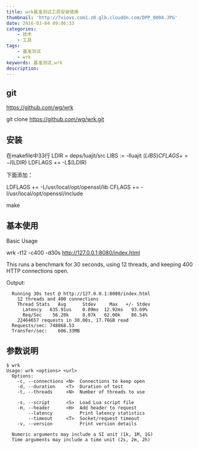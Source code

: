 ```yaml
---
title: wrk基准测试工具安装使用
thumbnail: 'http://7xiovs.com1.z0.glb.clouddn.com/DPP_0004.JPG'
date: 2016-03-04 09:06:33
categories:
	- 技术
	- 工具
tags:
	- 基准测试
	- wrk
keywords: 基准测试,wrk
description:
---
```





## git

https://github.com/wg/wrk

git clone https://github.com/wg/wrk.git

## 安装

在makefile中33行
LDIR     = deps/luajit/src
LIBS    := -lluajit $(LIBS)
CFLAGS  += -I$(LDIR)
LDFLAGS += -L$(LDIR)

下面添加：

LDFLAGS  +=  -L/usr/local/opt/openssl/lib
CFLAGS += -I/usr/local/opt/openssl/include


make

## 基本使用

Basic Usage

  wrk -t12 -c400 -d30s http://127.0.0.1:8080/index.html

  This runs a benchmark for 30 seconds, using 12 threads, and keeping
  400 HTTP connections open.

  Output:

```
  Running 30s test @ http://127.0.0.1:8080/index.html
    12 threads and 400 connections
    Thread Stats   Avg      Stdev     Max   +/- Stdev
      Latency   635.91us    0.89ms  12.92ms   93.69%
      Req/Sec    56.20k     8.07k   62.00k    86.54%
    22464657 requests in 30.00s, 17.76GB read
  Requests/sec: 748868.53
  Transfer/sec:    606.33MB
```

## 参数说明

```
$ wrk
Usage: wrk <options> <url>                            
  Options:                                            
    -c, --connections <N>  Connections to keep open   
    -d, --duration    <T>  Duration of test           
    -t, --threads     <N>  Number of threads to use   
                                                      
    -s, --script      <S>  Load Lua script file       
    -H, --header      <H>  Add header to request      
        --latency          Print latency statistics   
        --timeout     <T>  Socket/request timeout     
    -v, --version          Print version details      
                                                      
  Numeric arguments may include a SI unit (1k, 1M, 1G)
  Time arguments may include a time unit (2s, 2m, 2h)
  
```


